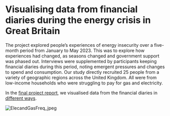 # Visualising data from financial diaries during the energy crisis in Great Britain

The project explored people’s experiences of energy insecurity over a five-month period from January to May 2023. This was to explore how experiences had changed, as seasons changed and government support was phased out. Interviews were supplemented by participants keeping financial diaries during this period, noting emergent pressures and changes to spend and consumption. Our study directly recruited 25 people from a variety of geographic regions across the United Kingdom. All were from low-income households who were struggling to pay for gas and electricity. 

In the [final project report](https://www.bristol.ac.uk/media-library/sites/policybristol/policy-projects/Atkins%20et%20al%202023_Testimonies%20from%20the%20Energy%20Crisis.pdf), we visualised data from the financial diaries in [different ways](https://github.com/CaitHRobinson/testimonies-of-the-energy-crisis/blob/main/sankey.Rmd).

![ElecandGasFreq_jpeg](https://github.com/CaitHRobinson/testimonies-of-the-energy-crisis/assets/57355504/a4381f45-b5a1-43b5-ae66-04db129836d9)
